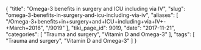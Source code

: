 {
    "title": "Omega-3 benefits in surgery and ICU including via IV",
    "slug": "omega-3-benefits-in-surgery-and-icu-including-via-iv",
    "aliases": [
        "/Omega-3+benefits+in+surgery+and+ICU+including+via+IV+-+March+2016",
        "/9019"
    ],
    "tiki_page_id": 9019,
    "date": "2017-11-21",
    "categories": [
        "Trauma and surgery",
        "Vitamin D and Omega-3"
    ],
    "tags": [
        "Trauma and surgery",
        "Vitamin D and Omega-3"
    ]
}
